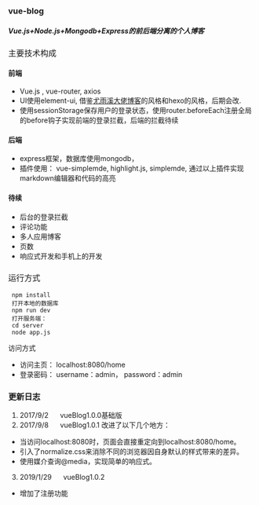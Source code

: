 ### vue-blog
##### Vue.js+Node.js+Mongodb+Express的前后端分离的个人博客
<h3 style="font-weight: normal"> 主要技术构成</h3>

#### 前端
* Vue.js , vue-router, axios
* UI使用element-ui, 借鉴<a href="http://blog.evanyou.me/">尤雨溪大佬博客</a>的风格和hexo的风格，后期会改.
* 使用sessionStorage保存用户的登录状态，使用router.beforeEach注册全局的before钩子实现前端的登录拦截，后端的拦截待续

#### 后端
* express框架，数据库使用mongodb，
* 插件使用： vue-simplemde, highlight.js, simplemde, 通过以上插件实现markdown编辑器和代码的高亮

#### 待续
* 后台的登录拦截
* 评论功能
* 多人应用博客
* 页数
* 响应式开发和手机上的开发


<h3 style="font-weight: normal"> 运行方式</h3>

```
 npm install
 打开本地的数据库
 npm run dev
 打开服务端：
 cd server
 node app.js
```
访问方式
* 访问主页： localhost:8080/home
* 登录密码： username：admin， password：admin

### 更新日志
1. 2017/9/2  &nbsp;&nbsp; &nbsp; vueBlog1.0.0基础版
2. 2017/9/8  &nbsp;&nbsp; &nbsp; vueBlog1.0.1
改进了以下几个地方：
* 当访问localhost:8080时，页面会直接重定向到localhost:8080/home。
* 引入了normalize.css来消除不同的浏览器因自身默认的样式带来的差异。
* 使用媒介查询@media，实现简单的响应式。
3. 2019/1/29 &nbsp;&nbsp; &nbsp; vueBlog1.0.2
- 增加了注册功能
